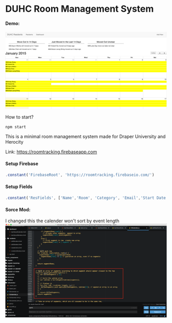 DUHC Room Management System
===================

#### Demo:
![alt text](./readme/demo_t.png "LOGO")


How to start?
```
npm start
```

This is a minimal room management system made for Draper University and Herocity

Link: https://roomtracking.firebaseapp.com

#### Setup Firebase
```javascript
.constant('FirebaseRoot', 'https://roomtracking.firebaseio.com/')
```

#### Setup Fields
```javascript
.constant('ResFields', ['Name','Room', 'Category', 'Email','Start Date','End Date','Waiver Recievd', 'Security Deposit', 'Notes', 'Paid Rooms', 'Paid Desk']);
```

#### Sorce Mod:
I changed this the calender won't sort by event length
![alt text](./readme/calender_source_mod.png "LOGO")
